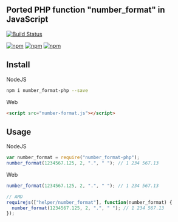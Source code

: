 ## Ported PHP function "number_format" in JavaScript 
[![Build Status](https://api.travis-ci.com/tasofen/number_format-node.svg?branch=master)](https://travis-ci.com/github/tasofen/number_format-node)

[![npm](https://img.shields.io/npm/dt/number_format-php.svg)](https://www.npmjs.com/package/number_format-php)
[![npm](https://img.shields.io/npm/dy/number_format-php)](https://www.npmjs.com/package/number_format-php)
[![npm](https://img.shields.io/npm/dm/number_format-php)](https://www.npmjs.com/package/number_format-php)

## Install
NodeJS
```bash
npm i number_format-php --save
```
Web
```html
<script src="number-format.js"></script>
```

## Usage

NodeJS
```js
var number_format = require("number_format-php");
number_format(1234567.125, 2, ".", " "); // 1 234 567.13
```
Web
```js
number_format(1234567.125, 2, ".", " "); // 1 234 567.13

// AMD
requirejs(["helper/number_format"], function(number_format) {
  number_format(1234567.125, 2, ".", " "); // 1 234 567.13
});
```
